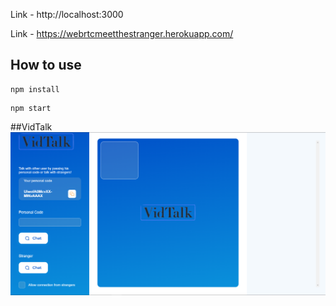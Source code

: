 

Link - http://localhost:3000

Link - https://webrtcmeetthestranger.herokuapp.com/


## How to use 

```
npm install
```

```
npm start
```

##VidTalk
![VidTalk](img/VidTalk-Home.png)
